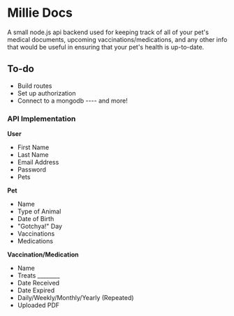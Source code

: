 # Millie Docs

A small node.js api backend used for keeping track of all of your pet's medical documents, upcoming vaccinations/medications, and any other info that would be useful in ensuring that your pet's health is up-to-date.


## To-do
- Build routes
- Set up authorization
- Connect to a mongodb
---- and more!


### API Implementation

**User**
- First Name
- Last Name
- Email Address
- Password
- Pets

**Pet**
- Name
- Type of Animal
- Date of Birth
- "Gotchya!" Day
- Vaccinations
- Medications

**Vaccination/Medication**
- Name
- Treats ________
- Date Received
- Date Expired
- Daily/Weekly/Monthly/Yearly (Repeated)
- Uploaded PDF